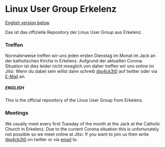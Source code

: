 # Linux User Group Erkelenz

[English version below](#english)

Das ist das offizielle Repository der Linux User Group aus Erkelenz.

### Treffen

Normalerweise treffen wir uns jeden ersten Dienstag im Monat im Jack an der katholischen Kirche in Erkelenz. Aufgrund der aktuellen Corona Situation ist dies leider nicht moeglich von daher treffen wir uns online im Jitsi. Wenn du dabei sein willst dann schreib [@p4ck3t0](https://twitter.com/p4ck3t0) auf twitter oder via [E-Mail](https://p4ck3t0.de/about/) an.


##### ENGLISH

This is the official repository of the Linux User Group from Erkelenz.

### Meetings

We usually meet every first Tuesday of the month at the Jack at the Catholic Church in Erkelenz. Due to the current Corona situation this is unfortunately not possible so we meet online at Jitsi. If you want to join us then write [@p4ck3t0](https://twitter.com/p4ck3t0) on twitter or via [email](https://p4ck3t0.de/about/) to.
